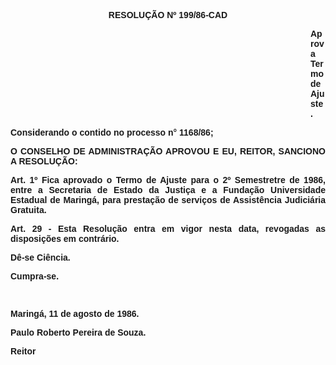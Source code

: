 <BODY>

<B><FONT FACE="Arial"><P ALIGN="CENTER">RESOLU&Ccedil;&Atilde;O Nº 199/86-CAD</P>
<P ALIGN="CENTER"></P><DIR>
<DIR>
<DIR>
<DIR>
<DIR>
<DIR>
<DIR>
<DIR>
<DIR>
<DIR>
<DIR>
<DIR>

</B><P ALIGN="JUSTIFY">Aprova Termo de Ajuste.</P>
<P ALIGN="JUSTIFY"></P></DIR>
</DIR>
</DIR>
</DIR>
</DIR>
</DIR>
</DIR>
</DIR>
</DIR>
</DIR>
</DIR>
</DIR>

<P ALIGN="JUSTIFY">Considerando o contido no processo n° 1168/86;</P>
<P ALIGN="JUSTIFY"></P>
<B><P ALIGN="JUSTIFY">O CONSELHO DE ADMINISTRA&Ccedil;&Atilde;O APROVOU E EU, REITOR, SANCIONO A RESOLU&Ccedil;&Atilde;O:</P>
</B><P ALIGN="JUSTIFY"></P>
<P ALIGN="JUSTIFY">Art. 1º  Fica aprovado o Termo de Ajuste para o 2º Semestretre de 1986, entre a Secretaria de Estado da Justi&ccedil;a e a Funda&ccedil;&atilde;o Universidade Estadual de Maring&aacute;, para presta&ccedil;&atilde;o de servi&ccedil;os de Assist&ecirc;ncia Judici&aacute;ria Gratuita.</P>
<P ALIGN="JUSTIFY"></P>
<P ALIGN="JUSTIFY">Art. 29 - Esta Resolu&ccedil;&atilde;o entra em vigor nesta data, revogadas as disposi&ccedil;&otilde;es em contr&aacute;rio.</P>
<P ALIGN="JUSTIFY"></P>
<P ALIGN="JUSTIFY">D&ecirc;-se Ci&ecirc;ncia. </P>
<P ALIGN="JUSTIFY">Cumpra-se.</P>
<P ALIGN="JUSTIFY"></P>
<P ALIGN="JUSTIFY">&nbsp;</P>
<P ALIGN="JUSTIFY">Maring&aacute;, 11 de agosto de 1986.</P>
<P ALIGN="JUSTIFY"></P>
<P ALIGN="JUSTIFY">Paulo Roberto Pereira de Souza.</P>
<P ALIGN="JUSTIFY">Reitor</P></FONT></BODY>
